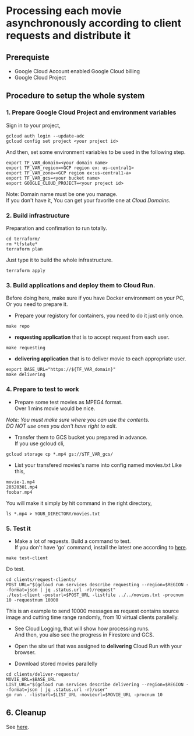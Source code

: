 # Processing each movie asynchronously according to client requests and distribute it

## Prerequiste
- Google Cloud Account enabled Google Cloud billing
- Google Cloud Project

## Procedure to setup the whole system
### 1. Prepare Google Cloud Project and environment variables
Sign in to your project,
```
gcloud auth login --update-adc
gcloud config set project <your project id>
```
And then, set some environment variables to be used in the following step.
```
export TF_VAR_domain=<your domain name>
export TF_VAR_region=<GCP region ex: us-central1>
export TF_VAR_zone=<GCP region ex:us-central1-a>
export TF_VAR_gcs=<your bucket name>
export GOOGLE_CLOUD_PROJECT=<your project id>
```
Note: Domain name must be one you manage.  
If you don't have it, You can get your favorite one at *Cloud Domains*.

### 2. Build infrastructure
Preparation and confimation to run totally.
```
cd terraform/
rm *tfstate*
terraform plan
```
Just type it to build the whole infrastructure.
```
terraform apply
```

<!--### 3. (*Temporary*) Prepare GCS Proxy
Prepare gcs-proxy to deliver objects that be protected in GCS to external user securely.  
Set environment variables of your bucket name from terraform's one.
```
export GCS_BUCKET=$TF_VAR_gcs
```

Deploy it.
```
git clone https://github.com/shin5ok/gcs-proxy.git
cd gcs-proxy/
export REGION=$TF_VAR_region
bash deploy.sh
```

Set environment variables of url the Cloud Run published for after procedure.
```
export BASE_URL=$(gcloud run services describe gcs-proxy --region=$REGION --format=json | jq .status.url -r)
```
-->

### 3. Build applications and deploy them to Cloud Run.  
Before doing here, make sure if you have Docker environment on your PC, Or you need to prepare it.

- Prepare your registory for containers, you need to do it just only once.
```
make repo
```

- **requesting application** that is to accept request from each user.
```
make requesting
```
- **delivering application** that is to deliver movie to each appropriate user.
```
export BASE_URL="https://${TF_VAR_domain}"
make delivering
```

### 4. Prepare to test to work
- Prepare some test movies as MPEG4 format.  
Over 1 mins movie would be nice.  

*Note: You must make sure where you can use the contents.*  
*DO NOT use ones you don't have right to edit.*

- Transfer them to GCS bucket you prepared in advance.   
If you use gcloud cli,
```
gcloud storage cp *.mp4 gs://$TF_VAR_gcs/
```

- List your transfered movies's name into config named movies.txt
Like this,
```
movie-1.mp4
20320301.mp4
foobar.mp4
```
You will make it simply by hit command in the right directory,
```
ls *.mp4 > YOUR_DIRECTORY/movies.txt
```

###  5. Test it
- Make a lot of requests.
Build a command to test.  
If you don't have 'go' command, install the latest one according to [here](https://go.dev/doc/install).
```
make test-client
```
Do test.
```
cd clients/request-clients/
POST_URL="$(gcloud run services describe requesting --region=$REGION --format=json | jq .status.url -r)/request"
./test-client -posturl=$POST_URL -listfile ../../movies.txt -procnum 10 -requestnum 10000
```
This is an example to send 10000 messages as request contains source image and cutting time range randomly, from 10 virtual clients parallelly.


- See Cloud Logging, that will show how processing runs.  
And then, you also see the progress in Firestore and GCS.

- Open the site url that was assigned to **delivering** Cloud Run with your browser.

- Download stored movies parallelly
```
cd clients/deliver-requests/
MOVIE_URL=$BASE_URL
LIST_URL="$(gcloud run services describe delivering --region=$REGION --format=json | jq .status.url -r)/user"
go run . -listurl=$LIST_URL -movieurl=$MOVIE_URL -procnum 10
```

## 6. Cleanup
See [here](https://cloud.google.com/resource-manager/docs/creating-managing-projects?shutting_down_projects&hl=ja#shutting_down_projects).
